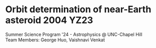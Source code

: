 # Orbit determination of near-Earth asteroid 2004 YZ23

Summer Science Program '24 - Astrophysics @ UNC-Chapel Hill <br/>
Team Members: George Huo, Vaishnavi Venkat <br/>
